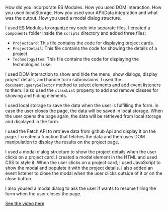 How did you incorporate ES Modules.
How you used DOM interaction.
How you used localStorage.
How you used your API/Data integration and what was the output.
How you used a modal dialog structure. 

I used ES Modules to organize my code into separate files. I created a `components` folder inside the `scripts` directory and added three files:  
- `ProjectCard`: This file contains the code for displaying project cards.  
- `ProjectDetail`: This file contains the code for showing the details of a project.  
- `TechnologyItem`: This file contains the code for displaying the technologies I use.  

I used DOM interaction to show and hide the menu, show dialogs, display project details, and handle form submissions. I used the `document.querySelector` method to select elements and add event listeners to them. I also used the `classList` property to add and remove classes for showing and hiding elements.

I used local storage to save the data when the user is fulfilling the form.  in case the user closes the page, the data will be saved in local storage. When the user opens the page again, the data will be retrieved from local storage and displayed in the form.

I used the Fetch API to retrieve data from github Api and display it on the page. I created a function that fetches the data and then uses DOM manipulation to display the results on the project page.

I used a modal dialog structure to show the project details when the user clicks on a project card. I created a modal element in the HTML and used CSS to style it. When the user clicks on a project card, I used JavaScript to show the modal and populate it with the project details. I also added an event listener to close the modal when the user clicks outside of it or on the close button.

I also yoused a modal dialog to ask the user if wants to resume filling the form when the user closes the page.

 [See the video here](https://youtu.be/Tqi-OAdI_RI)